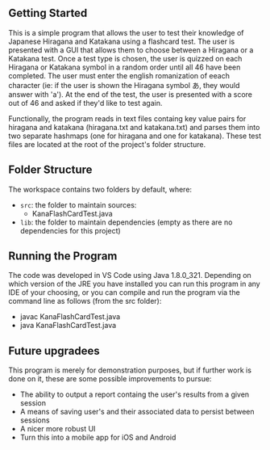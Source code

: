 ## Getting Started

This is a simple program that allows the user to test their knowledge of Japanese Hiragana and Katakana using a flashcard test. The user is presented with a GUI that allows them to choose between a Hiragana or a Katakana test. Once a test type is chosen, the user is quizzed on each Hiragana or Katakana symbol in a random order until all 46 have been completed. The user must enter the english romanization of eeach character (ie: if the user is shown the Hiragana symbol あ, they would answer with 'a'). At the end of the test, the user is presented with a score out of 46 and asked if they'd like to test again.

Functionally, the program reads in text files containg key value pairs for hiragana and katakana (hiragana.txt and katakana.txt) and parses them into two separate hashmaps (one for hiragana and one for katakana). These test files are located at the root of the project's folder structure.

## Folder Structure

The workspace contains two folders by default, where:

- `src`: the folder to maintain sources:
    - KanaFlashCardTest.java
- `lib`: the folder to maintain dependencies (empty as there are no dependencies for this project)

## Running the Program

The code was developed in VS Code using Java 1.8.0_321. Depending on which version of the JRE you have installed you can run this program in any IDE of your choosing, or you can compile and run the program via the command line as follows (from the src folder):

- javac KanaFlashCardTest.java
- java KanaFlashCardTest.java

## Future upgradees

This program is merely for demonstration purposes, but if further work is done on it, these are some possible improvements to pursue:

- The ability to output a report containg the user's results from a given session
- A means of saving user's and their associated data to persist between sessions
- A nicer more robust UI
- Turn this into a mobile app for iOS and Android
